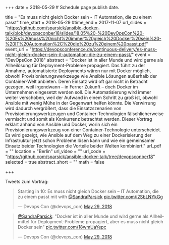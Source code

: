 +++
date = 2018-05-29  # Schedule page publish date.

title = "Es muss nicht gleich Docker sein - IT Automation, die zu einem passt"
time_start = 2018-05-29
#time_end = 2017-11-07
url_slides = "https://github.com/sparsick/ansible-docker-talk/blob/devopsconber18/slides/18.05%20-%20DevOpsCon%20-%20Es%20muss%20nicht%20immer%20gleich%20Docker%20sein%20-%20IT%20Automation%2C%20die%20zu%20einem%20passt.pdf"
event_url = "https://devopsconference.de/continuous-delivery/es-muss-nicht-gleich-docker-sein-it-automation-die-zu-einem-passt/"
event = "DevOpsCon 2018"
abstract = "Docker ist in aller Munde und wird gerne als Allheilösung für Deployment-Probleme propagiert. Das führt zu der Annahme, automatisierte Deployments wären nur mit Docker möglich, obwohl Provisionierungswerkzeuge wie Ansible Lösungen außerhalb der Container-Welt anbieten. Deren Einsatz wird oft gar nicht in Betracht gezogen, weil irgendwann – in Ferner Zukunft – doch Docker im Unternehmen eingesetzt werden soll. Die Automatisierung wird immer weiter verschoben, weil der Aufwand in einem Schritt zu groß ist, obwohl Ansible mit wenig Mühe in der Gegenwart helfen könnte. Die Verwirrung wird dadurch vergrößert, dass die Einsatzszenarien von Provisionierungswerkzeugen und Container-Technologien fälschlicherweise vermischt und somit als Konkurrenz betrachtet werden. Dieser Vortrag erklärt anhand von Ansible und Docker, worin sich ein Provisionierungswerkzeug von einer Container-Technologie unterscheidet. Es wird gezeigt, wie Ansible auf dem Weg zu einer Dockerisierung der Infrastruktur jetzt schon Probleme lösen kann und wie ein gemeinsamer Einsatz beider Technologien die Vorteile beider Welten kombiniert."
url_pdf = ""
location = "Berlin"
url_video = ""
url_code = "https://github.com/sparsick/ansible-docker-talk/tree/devopsconber18"
selected = true
abstract_short = ""
math = false

+++

Tweets zum Vortrag:

<blockquote class="twitter-tweet" data-partner="tweetdeck"><p lang="de" dir="ltr">Starting in 10: Es muss nicht gleich Docker sein – IT Automation, die zu einem passt mit with <a href="https://twitter.com/SandraParsick?ref_src=twsrc%5Etfw">@SandraParsick</a> <a href="https://t.co/i2SbLNYkGg">pic.twitter.com/i2SbLNYkGg</a></p>&mdash; Devops Con (@devops_con) <a href="https://twitter.com/devops_con/status/1001370075956473857?ref_src=twsrc%5Etfw">May 29, 2018</a></blockquote>
<script async src="https://platform.twitter.com/widgets.js" charset="utf-8"></script>

<blockquote class="twitter-tweet" data-partner="tweetdeck"><p lang="de" dir="ltr"><a href="https://twitter.com/SandraParsick?ref_src=twsrc%5Etfw">@SandraParsick</a>: &quot;Docker ist in aller Munde und wird gerne als Allheilmittel für Deployment-Probleme propagiert, aber es muss nicht gleich Docker sein&quot; <a href="https://t.co/18wmUaYepc">pic.twitter.com/18wmUaYepc</a></p>&mdash; Devops Con (@devops_con) <a href="https://twitter.com/devops_con/status/1001377287718211584?ref_src=twsrc%5Etfw">May 29, 2018</a></blockquote>
<script async src="https://platform.twitter.com/widgets.js" charset="utf-8"></script>
